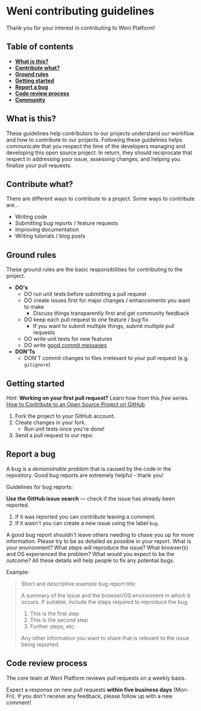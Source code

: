 Weni contributing guidelines
================================

Thank you for your interest in contributing to Weni Platform!


## Table of contents

* **[What is this?](https://github.com/ilhasoft/weni-platform/blob/main/.github/CONTRIBUTING.md#what-is-this)**
* **[Contribute what?](https://github.com/ilhasoft/weni-platform/blob/main/.github/CONTRIBUTING.md#contribute-what)**
* **[Ground rules](https://github.com/ilhasoft/weni-platform/blob/main/.github/CONTRIBUTING.md#ground-rules)**
* **[Getting started](https://github.com/ilhasoft/weni-platform/blob/main/.github/CONTRIBUTING.md#getting-started)**
* **[Report a bug](https://github.com/ilhasoft/weni-platform/blob/main/.github/CONTRIBUTING.md#report-a-bug)**
* **[Code review process](https://github.com/ilhasoft/weni-platform/blob/main/.github/CONTRIBUTING.md#code-review-process)**
* **[Community](https://github.com/ilhasoft/weni-platform/blob/main/.github/CONTRIBUTING.md#community)**


## What is this?

These guidelines help contributors to our projects understand our workflow and
how to contribute to our projects. Following these guidelines helps communicate
that you respect the time of the developers managing and developing this open
source project. In return, they should reciprocate that respect in addressing
your issue, assessing changes, and helping you finalize your pull requests.


## Contribute what?

There are different ways to contribute to a project. Some ways to contribute
are…

* Writing code
* Submitting bug reports / feature requests
* Improving documentation
* Writing tutorials / blog posts


## Ground rules

These ground rules are the basic responsibilities for contributing to the
project.

* **DO's**
    * DO run unit tests before submitting a pull request
    * DO create issues first for major changes / enhancements you want to make
        * Discuss things transparently first and get community feedback
    * DO keep each pull request to _one_ feature / bug fix
        * If you want to submit multiple things, submit multiple pull requests
    * DO write unit tests for new features
    * DO write [good commit messages](http://tbaggery.com/2008/04/19/a-note-about-git-commit-messages.html)
* **DON'Ts**
    * DON'T commit changes to files irrelevant to your pull request (e.g.
	  `gitignore`)


## Getting started

_Hint_:  **Working on your first pull request?** Learn how from this _free_
series. [How to Contribute to an Open Source Project on GitHub](https://egghead.io/series/how-to-contribute-to-an-open-source-project-on-github) 

1. Fork the project to your GitHub account.
2. Create changes in your fork.
    * Run unit tests once you're done!
3. Send a pull request to our repo.


## Report a bug

A bug is a _demonstrable problem_ that is caused by the code in the repository. Good bug reports are extremely helpful - thank you!

Guidelines for bug reports:

**Use the GitHub issue search** &mdash; check if the issue has already been reported.
1. If it was reported you can contribute leaving a comment.
2. If it wasn't you can create a new issue using the label `bug`.

A good bug report shouldn't leave others needing to chase you up for more information. Please try to be as detailed as possible in your report. What is your environment? What steps will reproduce the issue? What browser(s) and OS experienced the problem? What would you expect to be the outcome? All these details will help people to fix any potential bugs.

Example:

> Short and descriptive example bug report title
>
> A summary of the issue and the browser/OS environment in which it occurs. If
> suitable, include the steps required to reproduce the bug.
>
> 1. This is the first step
> 2. This is the second step
> 3. Further steps, etc.
>
> Any other information you want to share that is relevant to the issue being
> reported.


## Code review process

The core team at Weni Platform reviews pull requests on a
weekly basis.

Expect a response on new pull requests **within five business days** (Mon-Fri).
If you don't receive any feedback, please follow up with a new comment!